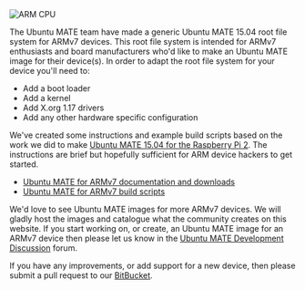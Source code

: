 <!--
.. title: Ubuntu MATE 15.04 generic ARMv7 root file system
.. slug: ubuntu-mate-vivid-armhf-rootfs
.. date: 2015-05-13 23:32:23 UTC
.. tags: Ubuntu,MATE,armhf
.. link:
.. description:
.. type: text
.. author: Martin Wimpress
-->

<img class="right" src="/assets/img/logos/arm-cpu.png" alt="ARM CPU"/>

The Ubuntu MATE team have made a generic Ubuntu MATE 15.04 root file system for 
ARMv7 devices. This root file system is intended for ARMv7 enthusiasts and 
board manufacturers who'd like to make an Ubuntu MATE image for their device(s). 
In order to adapt the root file system for your device you'll need to:

  * Add a boot loader
  * Add a kernel
  * Add X.org 1.17 drivers
  * Add any other hardware specific configuration

We've created some instructions and example build scripts based on the work we
did to make [Ubuntu MATE 15.04 for the Raspberry Pi 2](/raspberry-pi/). The
instructions are brief but hopefully sufficient for ARM device hackers to get
started.

  * [Ubuntu MATE for ARMv7 documentation and downloads](/armhf-rootfs/)
  * [Ubuntu MATE for ARMv7 build scripts](https://bitbucket.org/ubuntu-mate/ubuntu-mate-armhf)

We'd love to see Ubuntu MATE images for more ARMv7 devices. We will gladly host
the images and catalogue what the community creates on this website. If you start
working on, or create, an Ubuntu MATE image for an ARMv7 device then please let
us know in the [Ubuntu MATE Development Discussion](https://ubuntu-mate.community/c/development-discussion) forum.

If you have any improvements, or add support for a new device, then please submit
a pull request to our [BitBucket](https://bitbucket.org/ubuntu-mate/ubuntu-mate-armhf).
